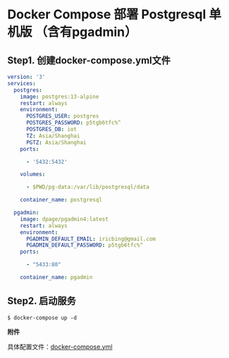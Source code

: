 # Docker Compose 部署 Postgresql 单机版 （含有pgadmin）

## Step1. 创建docker-compose.yml文件

``` yml
version: '3'
services:
  postgres:
    image: postgres:13-alpine
    restart: always
    environment:
      POSTGRES_USER: postgres
      POSTGRES_PASSWORD: p5tgb6tfc%^
      POSTGRES_DB: iot
      TZ: Asia/Shanghai
      PGTZ: Asia/Shanghai
    ports:

      - '5432:5432'

    volumes:

      - $PWD/pg-data:/var/lib/postgresql/data

    container_name: postgresql

  pgadmin:
    image: dpage/pgadmin4:latest
    restart: always
    environment: 
      PGADMIN_DEFAULT_EMAIL: iricbing@gmail.com
      PGADMIN_DEFAULT_PASSWORD: p5tgb6tfc%^ 
    ports:

      - "5433:80"

    container_name: pgadmin
```

## Step2. 启动服务

``` shell
$ docker-compose up -d 
```

**附件**

具体配置文件：[docker-compose.yml](assets/files/docker-compose.yml) <br />
